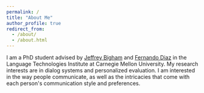 ```yaml
---
permalink: /
title: "About Me"
author_profile: true
redirect_from: 
  - /about/
  - /about.html
---
```


I am a PhD student advised by <a href="https://www.cs.cmu.edu/~jbigham/">Jeffrey Bigham</a> and <a href="https://841.io">Fernando Diaz</a> in the Language Technologies Institute at Carnegie Mellon University. My research interests are in dialog systems and personalized evaluation. I am interested in the way people communicate, as well as the intricacies that come with each person's communication style and preferences.
